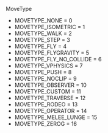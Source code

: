 MoveType
* MOVETYPE_NONE = 0
* MOVETYPE_ISOMETRIC = 1
* MOVETYPE_WALK = 2
* MOVETYPE_STEP = 3
* MOVETYPE_FLY = 4
* MOVETYPE_FLYGRAVITY = 5
* MOVETYPE_FLY_NO_COLLIDE = 6
* MOVETYPE_VPHYSICS = 7
* MOVETYPE_PUSH = 8
* MOVETYPE_NOCLIP = 9
* MOVETYPE_OBSERVER = 10
* MOVETYPE_CUSTOM = 11
* MOVETYPE_TRAVERSE = 12
* MOVETYPE_RODEO = 13
* MOVETYPE_OPERATOR = 14
* MOVETYPE_MELEE_LUNGE = 15
* MOVETYPE_ZEROG = 16
